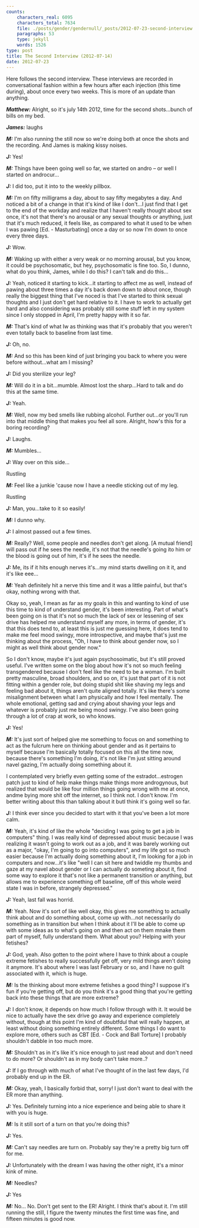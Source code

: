 ```yaml
---
counts:
    characters_real: 6095
    characters_total: 7634
    file: ./posts/gender/gendernull/_posts/2012-07-23-second-interview.markdown
    paragraphs: 53
    type: jekyll
    words: 1526
type: post
title: The Second Interview (2012-07-14)
date: 2012-07-23
---
```


Here follows the second interview.  These interviews are recorded in conversational fashion within a few hours after each injection (this time during), about once every two weeks.  This is more of an update than anything.

***Matthew:*** Alright, so it's july 14th 2012, time for the second shots...bunch of bills on my bed.

***James:*** laughs

***M:*** I'm also running the still now so we're doing both at once the shots and the recording.  And James is making kissy noises.

***J:*** Yes!

***M:*** Things have been going well so far, we started on andro – or well I started on androcur...

***J:*** I did too, put it into to the weekly pillbox.

***M:*** I'm on fifty milligrams a day, about to say fifty megabytes a day. And noticed a bit of a change in that it's kind of like I don't...I just find that I get to the end of the workday and realize that I haven't really thought about sex once, it's not that there's no arousal or any sexual thoughts or anything, just that it's much reduced, it feels like, as compared to what it used to be when I was pawing \[Ed. - Masturbating\] once a day or so now I'm down to once every three days.

***J:*** Wow.

***M:*** Waking up with either a very weak or no morning arousal, but you know, it could be psychosomatic, but hey, psychosomatic is fine too. So, I dunno, what do you think, James, while I do this? I can't talk and do this...

***J:*** Yeah, noticed it starting to kick...it starting to affect me as well, instead of pawing about three times a day it's back down down to about once, though really the biggest thing that I've noced is that I've started to think sexual thoughts and I just don't get hard relative to it. I have to work to actually get hard and also considering was probably still some stuff left in my system since I only stopped in April, I'm pretty happy with it so far.

***M:*** That's kind of what Iw as thinking was that it's probably that you weren't even totally back to baseline from last time.

***J:*** Oh, no.

***M:*** And so this has been kind of just bringing you back to where you were before without...what am I missing?

***J:*** Did you sterilize your leg?

***M:*** Will do it in a bit...mumble. Almost lost the sharp...Hard to talk and do this at the same time.

***J:*** Yeah.

***M:*** Well, now my bed smells like rubbing alcohol. Further out...or you'll run into that middle thing that makes you feel all sore. Alright, how's this for a boring recording?

***J:*** Laughs.

***M:*** Mumbles...

***J:*** Way over on this side...

Rustling

***M:*** Feel like a junkie 'cause now I have a needle sticking out of my leg.

Rustling

***J:*** Man, you...take to it so easily!

***M:*** I dunno why.

***J:*** I almost passed out a few times.

***M:*** Really? Well, some people and needles don't get along. \[A mutual friend\] will pass out if he sees the needle, it's not that the needle's going ito him or the blood is going out of him, it's if he sees the needle.

***J:*** Me, its if it hits enough nerves it's...my mind starts dwelling on it it, and it's like eee...

***M:*** Yeah definitely hit a nerve this time and it was a little painful, but that's okay, nothing wrong with that.

Okay so, yeah, I mean as far as my goals in this and wanting to kind of use this time to kind of understand gender, it's been interesting. Part of what's been going on is that it's not so much the lack of sex or lessening of sex drive has helped me understand myself any more, in terms of gender, it's that this does tend to, at least this is just me guessing here, it does tend to make me feel mood swingy, more introspective, and maybe that's just me thinking about the process, "Oh, I have to think about gender now, so I might as well think about gender now."

So I don't know, maybe it's just again psychosoimatic, but it's still proved useful. I've written some on the blog about how it's not so much feeling transgendered because I don't feel like the need to be a woman. I'm built pretty masculine, broad shoulders, and so on, it's just that part of it is not fitting within a gender role, but doing stupid shit like shaving my legs and feeling bad about it, things aren't quite aligned totally. It's like there's some misalignment between what I am physically and how I feel mentally. The whole emotional, getting sad and crying about shaving your legs and whatever is probably just me being mood swingy. I've also been going through a lot of crap at work, so who knows.

***J:*** Yes!

***M:*** It's just sort of helped give me something to focus on and something to act as the fulcrum here on thinking about gender and as it pertains to myself because I'm basically totally focused on this all the time now, because there's something I'm doing, it's not like I'm just sitting around navel gazing, I'm actually doing something about it.

I contemplated very briefly even getting some of the estradot...estrogen patch just to kind of help make things make things more androgynous, but realized that would be like four million things going wrong with me at once,  andme bying more shit off the internet, so I think not. I don't know. I'm better writing about this than talking about it butI think it's going well so far.

***J:*** I think ever since you decided to start with it that you've been a lot more calm.

***M:*** Yeah, it's kind of like the whole "deciding I was going to get a job in computers" thing. I was really kind of depressed about music because I was realizing it wasn't going to work out as a job, and it was barely working out as a major, "okay, I'm going to go into computers", and my life got so much easier because I'm actually doing something about it, I'm looking for a job in computers and now...it's like "well I can sit here and twiddle my thumbs and gaze at my navel about gender or I can actually do someting about it, find some way to explore it that's not like a permanent transition or anything, but allows me to experience something off baseline, off of this whole weird state I was in before, strangely depressed."

***J:*** Yeah, last fall was horrid.

***M:*** Yeah.  Now it's sort of like well okay, this gives me something to actually think about and do something about, come up with...not necessarily do something as in transition but when I think about it I'll be able to come up with some ideas as to what's going on and then act on them mnake them part of myself, fully understand them. What about you? Helping with your fetishes?

***J:*** God, yeah. Also gotten to the point where I have to think about a couple extreme fetishes to really successfully get off, very mild things aren't doing it anymore. It's about where I was last February or so, and I have no guilt associated with it, which is huge.

***M:*** Is the thinking about more extreme fetishes a good thing? I suppose it's fun if you're getting off, but do you think it's a good thing that you're getting back into these things that are more extreme?

***J:*** I don't know, it depends on how much I follow through with it. It would be nice to actually have the sex drive go away and experience completely without, though at this point I'm kind of doubtfdul that will really happen, at least without doing something entirely different. Some things I do want to explore more, others such as CBT \[Ed. - Cock and Ball Torture\] I probably shouldn't dabble in too much more.

***M:*** Shouldn't as in it's like it's nice enough to just read about and don't need to do more? Or shouldn't as in my body can't take more..?

***J:*** If I go through with much of what I've thought of in the last few days, I'd probably end up in the ER.

***M:*** Okay, yeah, I basically forbid that, sorry! I just don't want to deal with the ER more than anything.

***J:*** Yes. Definitely turning into a nice experience and being able to share it with you is huge.

***M:*** Is it still sort of a turn on that you're doing this?

***J:*** Yes.

***M:*** Can't say needles are turn on. Probably say they're a pretty big turn off for me.

***J:*** Unfortunately with the dream I was having the other night, it's a minor kink of mine.

***M:*** Needles?

***J:*** Yes

***M:*** No... No. Don't get sent to the ER! Alright. I think that's about it. I'm still running the still, I figure the twenty minutes the first time was fine, and fifteen minutes is good now.
